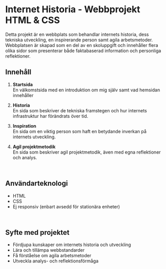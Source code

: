 # Internet Historia - Webbprojekt HTML & CSS

Detta projekt är en webbplats som behandlar internets historia, dess tekniska utveckling, en inspirerande person samt agila arbetsmetoder. 
Webbplatsen är skapad som en del av en skoluppgift och innehåller flera olika sidor som presenterar 
både faktabaserad information och personliga reflektioner.
<br>

## Innehåll

1. **Startsida** <br>
En välkomstsida med en introduktion om mig själv samt vad hemsidan innehåller

2. **Historia** <br>
En sida som beskriver de tekniska framstegen och hur internets infrastruktur har förändrats över tid.

3. **Inspiration** <br>
En sida om en viktig person som haft en betydande inverkan på internets utveckling.

4. **Agil projektmetodik** <br>
En sida som beskriver agil projektmetodik, även med egna reflektioner och analys.
<br>

## Användarteknologi

- HTML
- CSS
- Ej responsiv (enbart avsedd för stationära enheter)
<br>

## Syfte med projektet

- Fördjupa kunskaper om internets historia och utveckling
- Lära och tillämpa webbstandarder
- Få förståelse om agila arbetsmetoder
- Utveckla analys- och reflektionsförmåga
